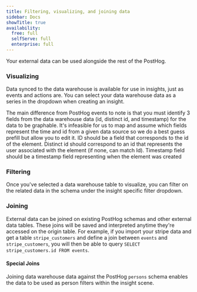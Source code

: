 ```yaml
---
title: Filtering, visualizing, and joining data
sidebar: Docs
showTitle: true
availability:
  free: full
  selfServe: full
  enterprise: full
---
```


Your external data can be used alongside the rest of the PostHog.

### Visualizing

Data synced to the data warehouse is available for use in insights, just as events and actions are. You can select your data warehouse data as a series in the dropdown when creating an insight.

The main difference from PostHog events to note is that you must identify 3 fields from the data warehouse data (id, distinct id, and timestamp) for the data to be graphable. It's infeasible for us to map and assume which fields represent the time and id from a given data source so we do a best guess prefill but allow you to edit it. ID should be a field that corresponds to the id of the element. Distinct id should correspond to an id that represents the user associated with the element (if none, can match Id). Timestamp field should be a timestamp field representing when the element was created

### Filtering

Once you've selected a data warehouse table to visualize, you can filter on the related data in the schema under the insight specific filter dropdown.

### Joining

External data can be joined on existing PostHog schemas and other external data tables. These joins will be saved and interpreted anytime they're accessed on the origin table. For example, if you import your stripe data and get a table `stripe_customers` and define a join between `events` and `stripe_customers`, you will then be able to query `SELECT stripe_customers.id FROM events`. 

#### Special Joins

Joining data warehouse data against the PostHog `persons` schema enables the data to be used as person filters within the insight scene. 


